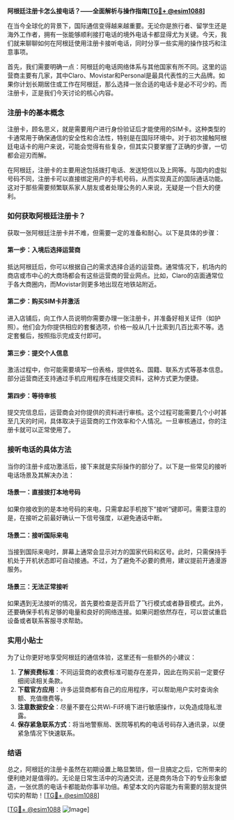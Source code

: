 **阿根廷注册卡怎么接电话？——全面解析与操作指南[[TG💪+ @esim1088](https://t.me/s/esim1088)]**

在当今全球化的背景下，国际通信变得越来越重要。无论你是旅行者、留学生还是海外工作者，拥有一张能够顺利接打电话的境外电话卡都显得尤为关键。今天，我们就来聊聊如何在阿根廷使用注册卡接听电话，同时分享一些实用的操作技巧和注意事项。

首先，我们需要明确一点：阿根廷的电话网络体系与其他国家有所不同。这里的运营商主要有几家，其中Claro、Movistar和Personal是最具代表性的三大品牌。如果你计划长期居住或工作在阿根廷，那么选择一张合适的电话卡是必不可少的。而注册卡，正是我们今天讨论的核心内容。

### 注册卡的基本概念

注册卡，顾名思义，就是需要用户进行身份验证后才能使用的SIM卡。这种类型的卡通常用于确保通信的安全性和合法性，特别是在国际环境中。对于初次接触阿根廷电话卡的用户来说，可能会觉得有些复杂，但其实只要掌握了正确的步骤，一切都会迎刃而解。

在阿根廷，注册卡的主要用途包括拨打电话、发送短信以及上网等。与国内的虚拟号码不同，注册卡可以直接绑定用户的手机号码，从而实现真正的国际通话功能。这对于那些需要频繁联系家人朋友或者处理公务的人来说，无疑是一个巨大的便利。

### 如何获取阿根廷注册卡？

获取一张阿根廷注册卡并不难，但需要一定的准备和耐心。以下是具体的步骤：

#### 第一步：入境后选择运营商
抵达阿根廷后，你可以根据自己的需求选择合适的运营商。通常情况下，机场内的商店或市中心的大商场都会有这些运营商的营业网点。比如，Claro的店面通常位于各大商圈内，而Movistar则更多地出现在地铁站附近。

#### 第二步：购买SIM卡并激活
进入店铺后，向工作人员说明你需要办理一张注册卡，并准备好相关证件（如护照）。他们会为你提供相应的套餐选项，价格一般从几十比索到几百比索不等。选定套餐后，按照指示完成支付即可。

#### 第三步：提交个人信息
激活过程中，你可能需要填写一份表格，提供姓名、国籍、联系方式等基本信息。部分运营商还支持通过手机应用程序在线提交资料，这种方式更为便捷。

#### 第四步：等待审核
提交完信息后，运营商会对你提供的资料进行审核。这个过程可能需要几个小时甚至几天的时间，具体取决于运营商的工作效率和个人情况。一旦审核通过，你的注册卡就可以正常使用了。

### 接听电话的具体方法

当你的注册卡成功激活后，接下来就是实际操作的部分了。以下是一些常见的接听电话场景及其解决办法：

#### 场景一：直接拨打本地号码
如果你接收到的是本地号码的来电，只需拿起手机按下“接听”键即可。需要注意的是，在接听之前最好确认一下信号强度，以避免通话中断。

#### 场景二：接听国际来电
当接到国际来电时，屏幕上通常会显示对方的国家代码和区号。此时，只需保持手机处于开机状态即可自动接通。不过，为了避免不必要的费用，建议提前开通漫游服务。

#### 场景三：无法正常接听
如果遇到无法接听的情况，首先要检查是否开启了飞行模式或者静音模式。此外，还要确保手机有足够的电量和良好的网络连接。如果问题依然存在，可以尝试重启设备或者联系客服寻求帮助。

### 实用小贴士

为了让你更好地享受阿根廷的通信体验，这里还有一些额外的小建议：

1. **了解资费标准**：不同运营商的收费标准可能存在差异，因此在购买前一定要仔细阅读相关条款。
2. **下载官方应用**：许多运营商都有自己的应用程序，可以帮助用户实时查询余额、充值缴费等。
3. **注意数据安全**：尽量不要在公共Wi-Fi环境下进行敏感操作，以免造成隐私泄露。
4. **保存紧急联系方式**：将当地警察局、医院等机构的电话号码存入通讯录，以便紧急情况下快速联系。

### 结语

总之，阿根廷的注册卡虽然在初期设置上略显繁琐，但一旦搞定之后，它所带来的便利绝对是值得的。无论是日常生活中的沟通交流，还是商务场合下的专业形象塑造，一张优质的电话卡都能助你事半功倍。希望本文的内容能为有需要的朋友提供切实的帮助！[[TG💪+ @esim1088](https://t.me/s/esim1088)]

[[TG💪+ @esim1088](https://t.me/s/esim1088) ![Image](https://i.postimg.cc/4NQfJmqS/Snipaste-2025-05-13-00-14-12.png)]